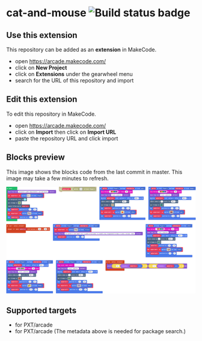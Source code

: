 # cat-and-mouse ![Build status badge](https://github.com/lglazunova/cat-and-mouse/workflows/MakeCode/badge.svg)



## Use this extension

This repository can be added as an **extension** in MakeCode.

* open https://arcade.makecode.com/
* click on **New Project**
* click on **Extensions** under the gearwheel menu
* search for the URL of this repository and import

## Edit this extension

To edit this repository in MakeCode.

* open https://arcade.makecode.com/
* click on **Import** then click on **Import URL**
* paste the repository URL and click import

## Blocks preview

This image shows the blocks code from the last commit in master.
This image may take a few minutes to refresh.

![A rendered view of the blocks](https://github.com/lglazunova/cat-and-mouse/raw/master/.makecode/blocks.png)

## Supported targets

* for PXT/arcade
* for PXT/arcade
(The metadata above is needed for package search.)


